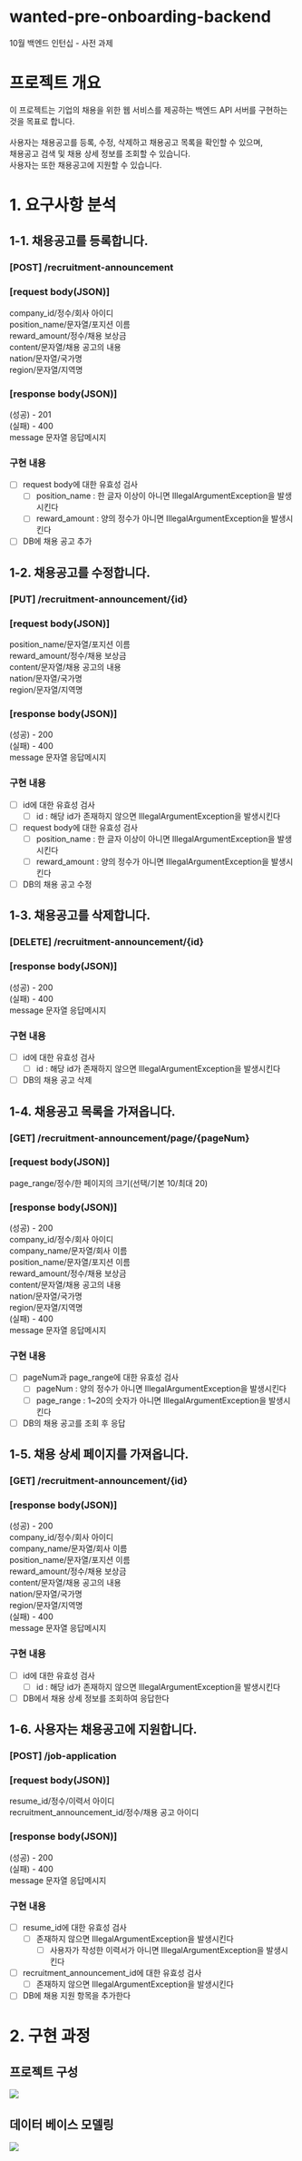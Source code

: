 # wanted-pre-onboarding-backend
10월 백엔드 인턴십 - 사전 과제

# 프로젝트 개요
이 프로젝트는 기업의 채용을 위한 웹 서비스를 제공하는 백엔드 API 서버를 구현하는 것을 목표로 합니다.<br><br>
사용자는 채용공고를 등록, 수정, 삭제하고 채용공고 목록을 확인할 수 있으며, <br>
채용공고 검색 및 채용 상세 정보를 조회할 수 있습니다.<br>
사용자는 또한 채용공고에 지원할 수 있습니다.

# 1. 요구사항 분석
## 1-1. 채용공고를 등록합니다.
### [POST] /recruitment-announcement
### [request body(JSON)]
company_id/정수/회사 아이디<br>
position_name/문자열/포지션 이름<br>
reward_amount/정수/채용 보상금<br>
content/문자열/채용 공고의 내용<br>
nation/문자열/국가명<br>
region/문자열/지역명<br>
### [response body(JSON)]
(성공) - 201<br>
(실패) - 400<br>
message 문자열 응답메시지<br>
### 구현 내용
- [ ] request body에 대한 유효성 검사<br>
    - [ ] position_name : 한 글자 이상이 아니면 IllegalArgumentException을 발생시킨다
    - [ ] reward_amount : 양의 정수가 아니면 IllegalArgumentException을 발생시킨다
- [ ] DB에 채용 공고 추가<br>
## 1-2. 채용공고를 수정합니다.
### [PUT] /recruitment-announcement/{id}
### [request body(JSON)]
position_name/문자열/포지션 이름<br>
reward_amount/정수/채용 보상금<br>
content/문자열/채용 공고의 내용<br>
nation/문자열/국가명<br>
region/문자열/지역명<br>
### [response body(JSON)]
(성공) - 200<br>
(실패) - 400<br>
message 문자열 응답메시지<br>
### 구현 내용
- [ ] id에 대한 유효성 검사
  - [ ] id : 해당 id가 존재하지 않으면 IllegalArgumentException을 발생시킨다
- [ ] request body에 대한 유효성 검사<br>
    - [ ] position_name : 한 글자 이상이 아니면 IllegalArgumentException을 발생시킨다
    - [ ] reward_amount : 양의 정수가 아니면 IllegalArgumentException을 발생시킨다
- [ ] DB의 채용 공고 수정
## 1-3. 채용공고를 삭제합니다.
### [DELETE] /recruitment-announcement/{id}
### [response body(JSON)]
(성공) - 200<br>
(실패) - 400<br>
message 문자열 응답메시지<br>
### 구현 내용
- [ ] id에 대한 유효성 검사
  - [ ] id : 해당 id가 존재하지 않으면 IllegalArgumentException을 발생시킨다
- [ ] DB의 채용 공고 삭제
## 1-4. 채용공고 목록을 가져옵니다.
### [GET] /recruitment-announcement/page/{pageNum}
### [request body(JSON)]
page_range/정수/한 페이지의 크기(선택/기본 10/최대 20)<br>
### [response body(JSON)]
(성공) - 200<br>
company_id/정수/회사 아이디<br>
company_name/문자열/회사 이름<br>
position_name/문자열/포지션 이름<br>
reward_amount/정수/채용 보상금<br>
content/문자열/채용 공고의 내용<br>
nation/문자열/국가명<br>
region/문자열/지역명<br>
(실패) - 400<br>
message 문자열 응답메시지<br>
### 구현 내용
- [ ] pageNum과 page_range에 대한 유효성 검사
    - [ ] pageNum : 양의 정수가 아니면 IllegalArgumentException을 발생시킨다
    - [ ] page_range : 1~20의 숫자가 아니면 IllegalArgumentException을 발생시킨다
- [ ] DB의 채용 공고를 조회 후 응답
## 1-5. 채용 상세 페이지를 가져옵니다.
### [GET] /recruitment-announcement/{id}
### [response body(JSON)]
(성공) - 200<br>
company_id/정수/회사 아이디<br>
company_name/문자열/회사 이름<br>
position_name/문자열/포지션 이름<br>
reward_amount/정수/채용 보상금<br>
content/문자열/채용 공고의 내용<br>
nation/문자열/국가명<br>
region/문자열/지역명<br>
(실패) - 400<br>
message 문자열 응답메시지<br>
### 구현 내용
- [ ] id에 대한 유효성 검사
  - [ ] id : 해당 id가 존재하지 않으면 IllegalArgumentException을 발생시킨다
- [ ] DB에서 채용 상세 정보를 조회하여 응답한다
## 1-6. 사용자는 채용공고에 지원합니다.
### [POST] /job-application
### [request body(JSON)]
resume_id/정수/이력서 아이디<br>
recruitment_announcement_id/정수/채용 공고 아이디<br>
### [response body(JSON)]
(성공) - 200<br>
(실패) - 400<br>
message 문자열 응답메시지<br>
### 구현 내용
- [ ] resume_id에 대한 유효성 검사
  - [ ] 존재하지 않으면 IllegalArgumentException을 발생시킨다
    - [ ] 사용자가 작성한 이력서가 아니면 IllegalArgumentException을 발생시킨다
- [ ] recruitment_announcement_id에 대한 유효성 검사
  - [ ] 존재하지 않으면 IllegalArgumentException을 발생시킨다
- [ ] DB에 채용 지원 항목을 추가한다

# 2. 구현 과정
## 프로젝트 구성
<img src="https://github.com/Young37/wanted-pre-onboarding-backend/assets/80738298/c37034bc-5f2d-46e1-b82f-be59c5885f04" />

## 데이터 베이스 모델링
<img src="https://github.com/Young37/wanted-pre-onboarding-backend/assets/80738298/e40c4f51-b8b4-44da-95f2-53384a181d53"/>
